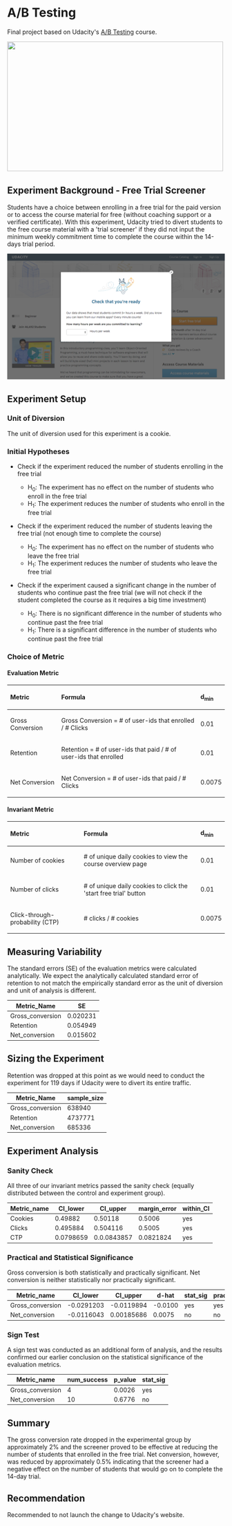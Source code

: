 # A/B Testing

Final project based on Udacity's [A/B Testing](https://www.udacity.com/course/ab-testing--ud257) course.

<img src="https://www.amazeemetrics.com/content/uploads/2016/12/ab-testing-blog.png" width="500" height="300"/>

## Experiment Background - Free Trial Screener

Students have a choice between enrolling in a free trial for the paid version or to access the course material for free (without coaching support or a verified certificate). With this experiment, Udacity tried to divert students to the free course material with a 'trial screener' if they did not input the minimum weekly commitment time to complete the course within the 14-days trial period.

![screener](/Final_Project_Experiment_Screenshot.png)


## Experiment Setup

### Unit of Diversion

The unit of diversion used for this experiment is a cookie.

### Initial Hypotheses

- Check if the experiment reduced the number of students enrolling in the free trial 

    * H<sub>0</sub>: The experiment has no effect on the number of students who enroll in the free trial
    * H<sub>1</sub>: The experiment reduces the number of students who enroll in the free trial


- Check if the experiment reduced the number of students leaving the free trial (not enough time to complete the course)

    * H<sub>0</sub>: The experiment has no effect on the number of students who leave the free trial
    * H<sub>1</sub>: The experiment reduces the number of students who leave the free trial


- Check if the experiment caused a significant change in the number of students who continue past the free trial (we will not check if the student completed the course as it requires a big time investment)

    * H<sub>0</sub>: There is no significant difference in the number of students who continue past the free trial
    * H<sub>1</sub>: There is a significant difference in the number of students who continue past the free trial


### Choice of Metric

#### Evaluation Metric

| <p align="left">Metric</p>                   | <p align="left">Formula</p>                                                               | <p align="left">d<sub>min</sub></p> |
| ------------------------- | ---------------------------------------------------------------------- | --------------------------------------- |
| <p align="left">Gross Conversion</p>        | <p align="left"> Gross Conversion = # of user-ids that enrolled / # Clicks</p>      | <p align="left">0.01</p>                                    |
| <p align="left">Retention</p>         | <p align="left"> Retention = # of user-ids that paid / # of user-ids that enrolled</p>  | <p align="left">0.01</p>                                   |
| <p align="left">Net Conversion</p> | <p align="left"> Net Conversion = # of user-ids that paid / # Clicks</p>                                                         | <p align="left">0.0075</p>                                    |


#### Invariant Metric

| <p align="left">Metric</p>                   | <p align="left">Formula</p>                                                               | <p align="left">d<sub>min</sub></p> |
| ------------------------- | ---------------------------------------------------------------------- | --------------------------------------- |
| <p align="left">Number of cookies</p>        | <p align="left"> # of unique daily cookies to view the course overview page</p>      | <p align="left">0.01</p>                                    |
| <p align="left">Number of clicks</p>         | <p align="left"> # of unique daily cookies to click the 'start free trial' button</p>  | <p align="left">0.01</p>                                   |
| <p align="left">Click-through-probability (CTP)</p> | <p align="left"> # clicks / # cookies</p>                                                         | <p align="left">0.0075</p>                                    |


## Measuring Variability

The standard errors (SE) of the evaluation metrics were calculated analytically. We expect the analytically calculated standard error of retention to not match the empirically standard error as the unit of diversion and unit of analysis is different.

Metric_Name | SE 
------------ | ------------- 
Gross_conversion | 0.020231
Retention | 0.054949
Net_conversion | 0.015602


## Sizing the Experiment

Retention was dropped at this point as we would need to conduct the experiment for 119 days if Udacity were to divert its entire traffic.

Metric_Name | sample_size 
------------ | ------------- 
Gross_conversion | 638940
Retention | 4737771
Net_conversion | 685336


## Experiment Analysis

### Sanity Check

All three of our invariant metrics passed the sanity check (equally distributed between the control and experiment group).

Metric_name | CI_lower | CI_upper | margin_error | within_CI
------------ | ------------- | ------------ | ------------- | -------------
Cookies | 0.49882 | 0.50118 | 0.5006 | yes
Clicks | 0.495884 | 0.504116 | 0.5005 | yes
CTP | 0.0798659 | 0.0.0843857 | 0.0821824 | yes


### Practical and Statistical Significance

Gross conversion is both statistically and practically significant. Net conversion is neither statistically nor practically significant.

Metric_name | CI_lower | CI_upper | d-hat | stat_sig | prac_sig
------------ | ------------- | ------------ | ------------- | ------------- | --------------
Gross_conversion | -0.0291203 | -0.0119894 | -0.0100 | yes | yes
Net_conversion | -0.0116043 | 0.00185686 | 0.0075 | no | no


### Sign Test

A sign test was conducted as an additional form of analysis, and the results confirmed our earlier conclusion on the statistical significance of the evaluation metrics.

Metric_name | num_success | p_value | stat_sig 
------------ | ------------- | ------------ | ------------- 
Gross_conversion | 4 | 0.0026 | yes 
Net_conversion | 10 | 0.6776 | no 


## Summary

The gross conversion rate dropped in the experimental group by approximately 2% and the screener proved to be effective at reducing the number of students that enrolled in the free trial. Net conversion, however, was reduced by approximately 0.5% indicating that the screener had a negative effect on the number of students that would go on to complete the 14-day trial.


## Recommendation

Recommended to not launch the change to Udacity's website.
